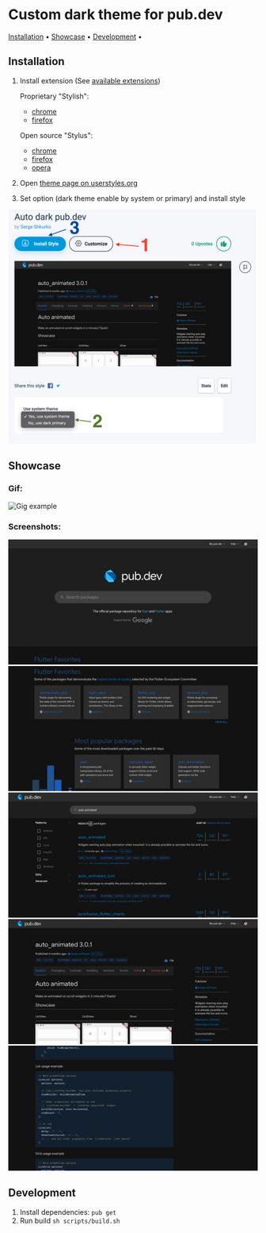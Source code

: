 # Custom dark theme for pub.dev

<p align="left">
  <a href="#installation">Installation</a> •
  <a href="#showcase">Showcase</a> •
  <a href="#development">Development</a> •
</p>

## Installation

1. Install extension (See [available extensions](#Browser-extension))

    Proprietary "Stylish":
    - [chrome](https://chrome.google.com/webstore/detail/stylish-custom-themes-for/fjnbnpbmkenffdnngjfgmeleoegfcffe)
    - [firefox](https://addons.mozilla.org/ru/firefox/addon/stylish/?utm_source=addons.mozilla.org&utm_medium=referral&utm_content=search)

    Open source "Stylus":
    - [chrome](https://chrome.google.com/webstore/detail/stylus/clngdbkpkpeebahjckkjfobafhncgmne)
    - [firefox](https://addons.mozilla.org/ru/firefox/addon/styl-us/)
    - [opera](https://addons.opera.com/ru/extensions/details/stylus/)

2. Open [theme page on userstyles.org](https://userstyles.org/styles/231195/auto-dark-pub-dev)
3. Set option (dark theme enable by system or primary) and install style
<p align="left">
    <img src="media/installation.png"
         alt="Pub"
         width="500">
</p>

## Showcase

### Gif:

![Gig example](media/example.gif)

### Screenshots:

![Home](media/home.png)
![Home recommends](media/home-recommends.png)
![Search](media/search.png)
![Package details](media/details.png)
![Package details markdown](media/details-markdown.png)

## Development

1. Install dependencies:
`pub get`
2. Run build
`sh scripts/build.sh`
